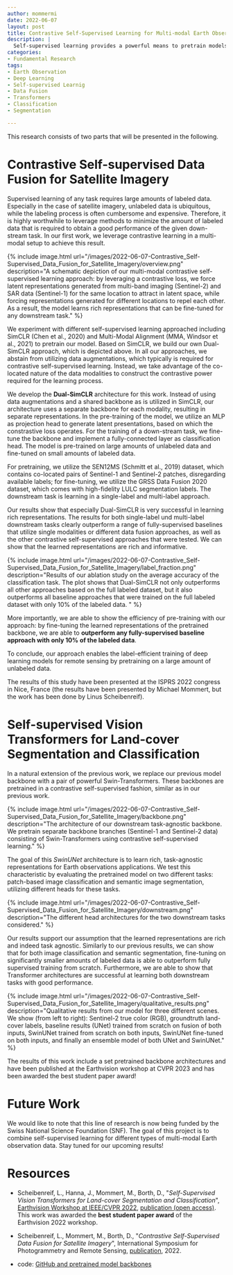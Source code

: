 ```yaml
---
author: mommermi
date: 2022-06-07
layout: post
title: Contrastive Self-Supervised Learning for Multi-modal Earth Observation Data
description: |
  Self-supervised learning provides a powerful means to pretrain models based on un-labeled data. Un-labeled Earth observation data are abundant: this circumstance combined with the availability of multi modal data makes Earth observation a perfect playground for self-supervised learning. Our early results are very promising...  
categories:
- Fundamental Research
tags:
- Earth Observation
- Deep Learning
- Self-supervised Learnig
- Data Fusion
- Transformers
- Classification
- Segmentation

---
```


This research consists of two parts that will be presented in the following.

# Contrastive Self-supervised Data Fusion for Satellite Imagery


Supervised learning of any task requires large amounts of labeled data. Especially in the case of satellite imagery, unlabeled data is ubiquitous, while the labeling process is often cumbersome and expensive. Therefore, it is highly worthwhile to leverage methods to minimize the amount of labeled data that is required to obtain a good performance of the given down-stream task. In our first work, we leverage contrastive learning in a multi-modal setup to achieve this result.

{% include image.html
url="/images/2022-06-07-Contrastive_Self-Supervised_Data_Fusion_for_Satellite_Imagery/overview.png"
description="A schematic depiction of our multi-modal contrastive self-supervised learning approach: by leveraging a contrastive loss, we force latent representations generated from multi-band imaging (Sentinel-2) and SAR data (Sentinel-1) for the same location to attract in latent space, while forcing representations generated for different locations to repel each other. As a result, the model learns rich representations that can be fine-tuned for any downstream task." %}

We experiment with different self-supervised learning approached including SimCLR (Chen et al., 2020) and Multi-Modal Alignment (MMA, Windsor et al., 2021) to pretrain our model. Based on SimCLR, we build our own Dual-SimCLR approach, which is depicted above. In all our approaches, we abstain from utilizing data augmentations, which typically is required for contrastive self-supervised learning. Instead, we take advantage of the co-located nature of the data modalities to construct the contrastive power required for the learning process.

We develop the **Dual-SimCLR** architecture for this work. Instead of using data augmentations and a shared backbone as is utilized in SimCLR, our architecture uses a separate backbone for each modality, resulting in separate representations. In the pre-training of the model, we utilize an MLP as projection head to generate latent presentations, based on which the constrastive loss operates. For the training of a down-stream task, we fine-tune the backbone and implement a fully-connected layer as classification head. The model is pre-trained on large amounts of unlabeled data and fine-tuned on small amounts of labeled data.

For pretraining, we utilize the SEN12MS (Schmitt et al., 2019) dataset, which contains co-located pairs of Sentinel-1 and Sentinel-2 patches, disregarding available labels; for fine-tuning, we utilize the GRSS Data Fusion 2020 dataset, which comes with high-fidelity LULC segmentation labels. The downstream task is learning in a single-label and multi-label approach. 


Our results show that especially Dual-SimCLR is very successful in learning rich representations. The results for both single-label und multi-label downstream tasks clearly outperform a range of fully-supervised baselines that utilize single modalities or different data fusion approaches, as well as the other contrastive self-supervised approaches that were tested. We can show that the learned representations are rich and informative.

{% include image.html
url="/images/2022-06-07-Contrastive_Self-Supervised_Data_Fusion_for_Satellite_Imagery/label_fraction.png"
description="Results of our ablation study on the average accuracy of the classification task. The plot shows that Dual-SimCLR not only outperforms all other approaches based on the full labeled dataset, but it also outperforms all baseline approaches that were trained on the full labeled dataset with only 10% of the labeled data. " %}

More importantly, we are able to show the efficiency of pre-training with our approach: by fine-tuning the learned representations of the pretrained backbone, we are able to **outperform any fully-supervised baseline approach with only 10% of the labeled data**.

To conclude, our approach enables the label-efficient training of deep learning models for remote sensing by pretraining on a large amount of unlabeled data. 

The results of this study have been presented at the ISPRS 2022 congress in Nice, France (the results have been presented by Michael Mommert, but the work has been done by Linus Scheibenreif).



# Self-supervised Vision Transformers for Land-cover Segmentation and Classification

In a natural extension of the previous work, we replace our previous model backbone with a pair of powerful Swin-Transformers. These backbones are pretrained in a contrastive self-supervised fashion, similar as in our previous work.  

{% include image.html
url="/images/2022-06-07-Contrastive_Self-Supervised_Data_Fusion_for_Satellite_Imagery/backbone.png"
description="The architecture of our downstream task-agnostic backbone. We pretrain separate backbone branches (Sentinel-1 and Sentinel-2 data) consisting of Swin-Transformers using contrastive self-supervised learning." %}

The goal of this *SwinUNet* architecture is to learn rich, task-agnostic representations for Earth observations applications. We test this characteristic by evaluating the pretrained model on two different tasks: patch-based image classification and semantic image segmentation, utilizing different heads for these tasks.

{% include image.html
url="/images/2022-06-07-Contrastive_Self-Supervised_Data_Fusion_for_Satellite_Imagery/downstream.png"
description="The different head architectures for the two downstream tasks considered." %}


Our results support our assumption that the learned representations are rich and indeed task agnostic. Similarly to our previous results, we can show that for both image classification and semantic segmentation, fine-tuning on significantly smaller amounts of labeled data is able to outperform fully supervised training from scratch. Furthermore, we are able to show that Transformer architectures are successful at learning both downstream tasks with good performance.

{% include image.html
url="/images/2022-06-07-Contrastive_Self-Supervised_Data_Fusion_for_Satellite_Imagery/qualitative_results.png"
description="Qualitative results from our model for three different scenes. We show (from left to right): Sentinel-2 true color (RGB), groundtruth land-cover labels, baseline results (UNet) trained from scratch on fusion of both inputs, SwinUNet trained from scratch on both inputs, SwinUNet fine-tuned on both inputs, and finally an ensemble model of both UNet and SwinUNet." %}

The results of this work include a set pretrained backbone architectures and have been published at the Earthvision workshop at CVPR 2023 and has been awarded the best student paper award!


# Future Work

We would like to note that this line of research is now being funded by the Swiss National Science Foundation (SNF). The goal of this project is to combine self-supervised learning for different types of multi-modal Earth observation data. Stay tuned for our upcoming results!


# Resources

* Scheibenreif, L., Hanna, J., Mommert, M., Borth, D., "*Self-Supervised Vision Transformers for Land-cover Segmentation and Classification*", [Earthvision Workshop at IEEE/CVPR 2022](https://www.grss-ieee.org/events/earthvision-2022/), [publication (open access)](https://openaccess.thecvf.com/content/CVPR2022W/EarthVision/papers/Scheibenreif_Self-Supervised_Vision_Transformers_for_Land-Cover_Segmentation_and_Classification_CVPRW_2022_paper.pdf). This work was awarded the **best student paper award** of the Earthvision 2022 workshop.

* Scheibenreif, L., Mommert, M., Borth, D., "*Contrastive Self-Supervised Data Fusion for Satellite Imagery*", International Symposium for Photogrammetry and Remote Sensing, [publication](http://www.alexandria.unisg.ch/266528/1/Scheibenreif2022_ContrastiveSSLDataFusion.pdf), 2022.

* code: [GitHub and pretrained model backbones](https://github.com/HSG-AIML/SSLTransformerRS)
